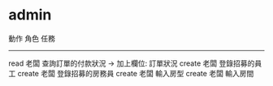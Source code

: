 # admin

動作     角色     任務
-------  -------  ------------------------------------------
read     老闆     查詢訂單的付款狀況 → 加上欄位: 訂單狀況
create   老闆     登錄招募的員工
create   老闆     登錄招募的房務員
create   老闆     輸入房型
create   老闆     輸入房間
